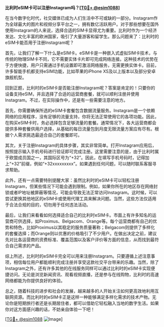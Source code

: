 **比利时eSIM卡可以注册Instagram吗？[[TG💪+ @esim1088](https://t.me/s/esim1088)]**

在当今数字化时代，社交媒体已成为人们生活中不可或缺的一部分。Instagram作为全球最大的图片和视频分享平台之一，拥有数亿活跃用户。对于那些想要在国外使用Instagram的人来说，选择合适的SIM卡显得尤为重要。比利时作为一个经济发达、文化丰富的欧洲国家，吸引了大量游客和留学生。那么问题来了：比利时的eSIM卡能否用于注册Instagram呢？

首先，让我们了解一下什么是eSIM卡。eSIM卡是一种嵌入式虚拟SIM卡技术，与传统的物理SIM卡不同，它不需要实体卡片即可完成网络连接。这种技术的优势在于方便快捷，用户只需通过手机设置即可激活网络服务，无需更换实体卡。目前，许多智能手机都支持eSIM功能，比如苹果的iPhone XS及以上版本以及部分安卓旗舰机型。

回到正题，比利时的eSIM卡是否能注册Instagram呢？答案是肯定的！只要你的设备支持eSIM，并且选择了合适的运营商套餐，就可以顺利注册并使用Instagram。不过，在实际操作中，还是有一些需要注意的地方。

首先，你需要确保所选的eSIM卡套餐包含数据流量服务。Instagram是一个依赖网络的应用程序，没有足够的流量支持，你将无法正常使用它的各项功能。因此，在购买eSIM卡时，务必选择包含足够流量的套餐。通常情况下，各大运营商都会提供多种套餐供用户选择，从基础的每日流量包到月度无限流量方案应有尽有。根据个人需求挑选最适合自己的套餐即可。

其次，关于注册Instagram的具体步骤，其实非常简单。打开Instagram应用后，按照提示输入手机号码进行验证即可完成注册。这里需要注意的是，由于比利时属于欧盟成员国之一，其国际区号为“+32”。因此，在填写手机号码时，记得加上“+32”前缀，例如“+32xxxxxxxxx”。如果遇到任何问题，可以随时联系客服寻求帮助。

此外，还有一点需要特别提醒大家：虽然比利时的eSIM卡可以轻松注册Instagram，但某些情况下可能会遇到限制。例如，如果你所在的地区存在网络封锁或者IP地址被屏蔽等情况，可能会导致无法正常访问Instagram。这时候，可以尝试更换其他地区的eSIM卡或使用代理工具来解决问题。当然，这些方法仅适用于合法合规的目的，切勿用于任何违法活动。

最后，让我们来看看如何选择适合自己的比利时eSIM卡。市面上有许多知名的运营商可供选择，如Proximus、Belgacom、Orange等。每个运营商都有自己的优势和特色，比如Proximus以其稳定的服务质量著称；Belgacom则提供了多样化的套餐选择；而Orange则以优惠的价格吸引了不少用户。在做出决定之前，建议先对比各运营商的资费标准、覆盖范围以及客户评价等方面的信息，从而找到最符合自己需求的产品。

综上所述，比利时的eSIM卡完全可以用来注册Instagram。只要遵循上述注意事项，相信每位用户都能顺利完成注册并享受这款社交平台带来的乐趣。当然，除了Instagram之外，还有许多其他的在线服务同样可以通过比利时的eSIM卡实现便捷访问。无论是浏览新闻资讯、观看视频直播，还是参与在线购物，比利时的高速网络都能为你提供良好的体验。

总之，随着科技的进步和社会的发展，越来越多的人开始关注如何更高效地利用互联网资源。而比利时的eSIM卡正是这样一种能够满足多样化需求的技术产物。无论你是短期旅行者还是长期居住者，都可以借助它轻松融入当地的数字生活。如果你对这方面感兴趣的话，不妨亲自体验一下吧！

[[TG💪+ @esim1088](https://t.me/s/esim1088) ![Image](https://i.postimg.cc/4NQfJmqS/Snipaste-2025-05-13-00-14-12.png)]